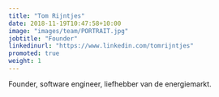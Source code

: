 ```yaml
---
title: "Tom Rijntjes"
date: 2018-11-19T10:47:58+10:00
image: "images/team/PORTRAIT.jpg"
jobtitle: "Founder"
linkedinurl: "https://www.linkedin.com/tomrijntjes"
promoted: true
weight: 1
---
```


Founder, software engineer, liefhebber van de energiemarkt.